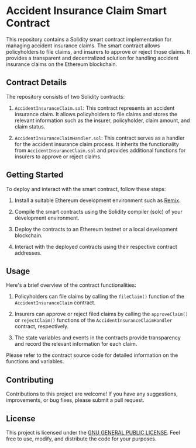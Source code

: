 # Accident Insurance Claim Smart Contract

This repository contains a Solidity smart contract implementation for managing accident insurance claims. The smart contract allows policyholders to file claims, and insurers to approve or reject those claims. It provides a transparent and decentralized solution for handling accident insurance claims on the Ethereum blockchain.

## Contract Details

The repository consists of two Solidity contracts:

1. `AccidentInsuranceClaim.sol`: This contract represents an accident insurance claim. It allows policyholders to file claims and stores the relevant information such as the insurer, policyholder, claim amount, and claim status.

2. `AccidentInsuranceClaimHandler.sol`: This contract serves as a handler for the accident insurance claim process. It inherits the functionality from `AccidentInsuranceClaim.sol` and provides additional functions for insurers to approve or reject claims.

## Getting Started

To deploy and interact with the smart contract, follow these steps:

1. Install a suitable Ethereum development environment such as [Remix](https://remix.ethereum.org/).

2. Compile the smart contracts using the Solidity compiler (solc) of your development environment.

3. Deploy the contracts to an Ethereum testnet or a local development blockchain.

4. Interact with the deployed contracts using their respective contract addresses.

## Usage

Here's a brief overview of the contract functionalities:

1. Policyholders can file claims by calling the `fileClaim()` function of the `AccidentInsuranceClaim` contract.

2. Insurers can approve or reject filed claims by calling the `approveClaim()` or `rejectClaim()` functions of the `AccidentInsuranceClaimHandler` contract, respectively.

3. The state variables and events in the contracts provide transparency and record the relevant information for each claim.

Please refer to the contract source code for detailed information on the functions and variables.

## Contributing

Contributions to this project are welcome! If you have any suggestions, improvements, or bug fixes, please submit a pull request. 

## License

This project is licensed under the [GNU GENERAL PUBLIC LICENSE](LICENSE). Feel free to use, modify, and distribute the code for your purposes.

